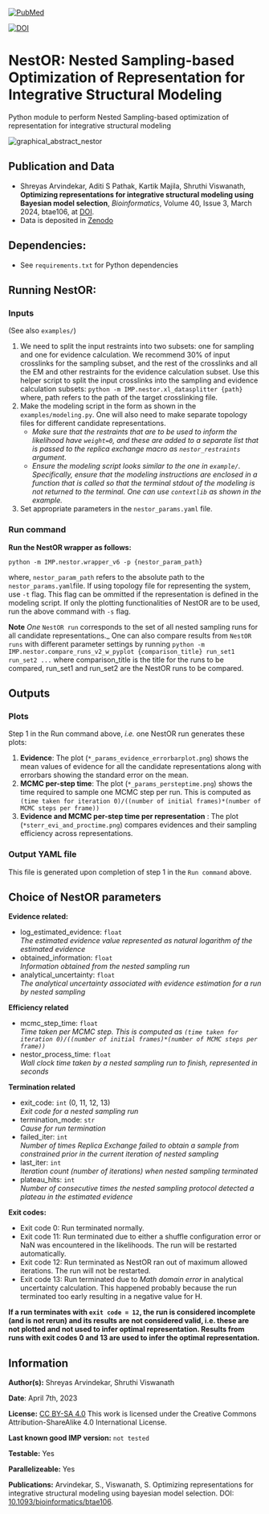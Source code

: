 [![PubMed](https://salilab.org/imp-systems/static/images/pubmed.png)](https://pubmed.ncbi.nlm.nih.gov/38391029/)

[![DOI](https://zenodo.org/badge/DOI/10.5281/zenodo.10360718.svg)](https://doi.org/10.5281/zenodo.10360718)


# NestOR: Nested Sampling-based Optimization of Representation for Integrative Structural Modeling

Python module to perform Nested Sampling-based optimization of representation for integrative structural modeling

![graphical_abstract_nestor](https://github.com/isblab/nestor/assets/8314735/74b4aa65-1f64-45e1-89ac-5bcb69ecb27d)

## Publication and Data
* Shreyas Arvindekar, Aditi S Pathak, Kartik Majila, Shruthi Viswanath, __Optimizing representations for integrative structural modeling using Bayesian model selection__, _Bioinformatics_, Volume 40, Issue 3, March 2024, btae106, at [DOI](https://doi.org/10.1093/bioinformatics/btae106).
* Data is deposited in [Zenodo](https://www.doi.org/10.5281/zenodo.10360718)


## Dependencies:
* See `requirements.txt` for Python dependencies

## Running NestOR:

### Inputs

(See also `examples/`)
1. We need to split the input restraints into two subsets: one for sampling and one for evidence calculation. We recommend 30% of input crosslinks for the sampling subset, and the rest of the crosslinks and all the EM and other restraints for the evidence calculation subset. Use this helper script to split the input crosslinks into the sampling and evidence calculation subsets: `python -m IMP.nestor.xl_datasplitter {path}` where, path refers to the path of the target crosslinking file.
2. Make the modeling script in the form as shown in the `examples/modeling.py`. One will also need to make separate topology files for different candidate representations.  
   * _Make sure that the restraints that are to be used to inform the likelihood have `weight=0`, and these are added to a separate list that is passed to the replica exchange macro as `nestor_restraints` argument_.  
   * _Ensure the modeling script looks similar to the one in `example/`. Specifically, ensure that the modeling instructions are enclosed in a function that is called so that the terminal stdout of the modeling is not returned to the terminal. One can use `contextlib` as shown in the example._
4. Set appropriate parameters in the `nestor_params.yaml` file.

### Run command

**Run the NestOR wrapper as follows:**  

```python -m IMP.nestor.wrapper_v6 -p {nestor_param_path}```

where, `nestor_param_path` refers to the absolute path to the `nestor_params.yaml`file. If using topology file for representing the system, use `-t` flag. This flag can be ommitted if the representation is defined in the modeling script. If only the plotting functionalities of NestOR are to be used, run the above command with `-s` flag.


**Note**
_One_ `NestOR run` corresponds to the set of all nested sampling runs for all candidate representations._
One can also compare results from `NestOR runs` with different parameter settings by running `python -m IMP.nestor.compare_runs_v2_w_pyplot {comparison_title} run_set1 run_set2 ...` where comparison_title is the title for the runs to be compared, run_set1 and run_set2 are the NestOR runs to be compared.

## Outputs

### Plots

Step 1  in the Run command above, _i.e._ one NestOR run generates these plots:

1. **Evidence**: The plot (`*_params_evidence_errorbarplot.png`) shows the mean values of evidence for all the candidate representations along with errorbars showing the standard error on the mean.
2. **MCMC per-step time**: The plot (`*_params_persteptime.png`) shows the time required to sample one MCMC step per run. This is computed as `(time taken for iteration 0)/((number of initial frames)*(number of MCMC steps per frame))`
3. **Evidence and MCMC per-step time per representation** : The plot (`*sterr_evi_and_proctime.png`) compares evidences and their sampling efficiency across representations.

### Output YAML file

This file is generated upon completion of step 1 in the `Run command` above.

## Choice of NestOR parameters

**Evidence related:**  
- log_estimated_evidence: `float`  
    _The estimated evidence value represented as natural logarithm of the estimated evidence_
- obtained_information: `float`  
    _Information obtained from the nested sampling run_
- analytical_uncertainty: `float`  
    _The analytical uncertainty associated with evidence estimation for a run by nested sampling_

**Efficiency related**   
- mcmc_step_time: `float`  
    _Time taken per MCMC step. This is computed as `(time taken for iteration 0)/((number of initial frames)*(number of MCMC steps per frame))`_
- nestor_process_time: `float`  
    _Wall clock time taken by a nested sampling run to finish, represented in seconds_

**Termination related**
- exit_code: `int` (0, 11, 12, 13)  
    _Exit code for a nested sampling run_
- termination_mode: `str`  
    _Cause for run termination_
- failed_iter: `int`  
    _Number of times Replica Exchange failed to obtain a sample from constrained prior in the current iteration of nested sampling_
- last_iter: `int`  
    _Iteration count (number of iterations) when nested sampling terminated_
- plateau_hits: `int`  
    _Number of consecutive times the nested sampling protocol detected a plateau in the estimated evidence_

**Exit codes:**  
- Exit code 0: Run terminated normally.  
- Exit code 11: Run terminated due to either a shuffle configuration error or NaN was encountered in the likelihoods. The run will be restarted automatically.  
- Exit code 12: Run terminated as NestOR ran out of maximum allowed iterations. The run will not be restarted.  
- Exit code 13: Run  terminated due to *Math domain error* in analytical uncertainty calculation. This happened probably because the run terminated too early resulting in a negative value for H.

**If a run terminates with `exit code = 12`, the run is considered incomplete (and is not rerun) and its results are not considered valid, i.e. these are not plotted and not used to infer optimal representation. Results from runs with exit codes 0 and 13 are used to infer the optimal representation.**


## Information
**Author(s):** Shreyas Arvindekar, Shruthi Viswanath  

**Date**: April 7th, 2023  

**License:** [CC BY-SA 4.0](https://creativecommons.org/licenses/by-sa/4.0/)
This work is licensed under the Creative Commons Attribution-ShareAlike 4.0
International License.  

**Last known good IMP version:** `not tested`   

**Testable:** Yes  

**Parallelizeable:** Yes  

**Publications:**  Arvindekar, S., Viswanath, S. Optimizing representations for integrative structural modeling using bayesian model selection. DOI: [10.1093/bioinformatics/btae106](https://doi.org/10.1093/bioinformatics/btae106).     

